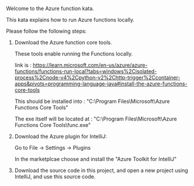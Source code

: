 Welcome to the Azure function kata.

This kata explains how to run Azure functions locally.

Please follow the following steps:

1) Download the Azure function core tools.

    These tools enable running the Functions locally.

    link is : https://learn.microsoft.com/en-us/azure/azure-functions/functions-run-local?tabs=windows%2Cisolated-process%2Cnode-v4%2Cpython-v2%2Chttp-trigger%2Ccontainer-apps&pivots=programming-language-java#install-the-azure-functions-core-tools

    This should be installed into : "C:\Program Files\Microsoft\Azure Functions Core Tools"

    The exe itself will be located at : "C:\Program Files\Microsoft\Azure Functions Core Tools\func.exe"

2) Download the Azure plugin for IntelliJ:

    Go to  File -> Settings -> Plugins

    In the marketplcae choose and install the "Azure Toolkit for IntelliJ"

3) Download the source code in this project, and open a new project using IntelliJ, and use this source code.

